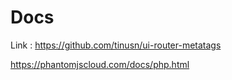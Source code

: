 # Docs



Link : https://github.com/tinusn/ui-router-metatags

https://phantomjscloud.com/docs/php.html
